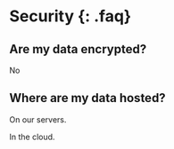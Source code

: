 # Security {: .faq}

## Are my data encrypted?

No

## Where are my data hosted?

On our servers.

In the cloud.



